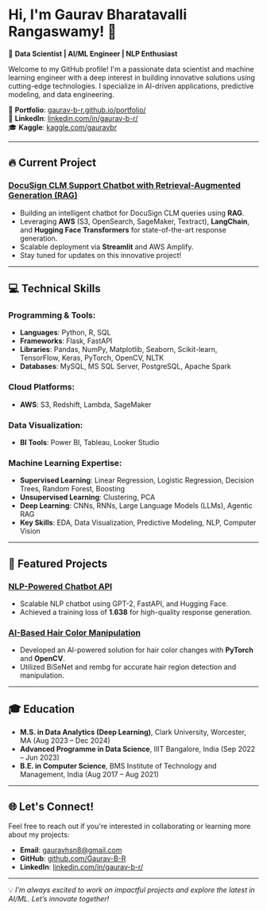 # Hi, I'm Gaurav Bharatavalli Rangaswamy! 👋  
🚀 **Data Scientist | AI/ML Engineer | NLP Enthusiast**

Welcome to my GitHub profile! I'm a passionate data scientist and machine learning engineer with a deep interest in building innovative solutions using cutting-edge technologies. I specialize in AI-driven applications, predictive modeling, and data engineering. 

🌟 **Portfolio**: [gaurav-b-r.github.io/portfolio/](https://gaurav-b-r.github.io/portfolio/)  
💼 **LinkedIn**: [linkedin.com/in/gaurav-b-r/](https://www.linkedin.com/in/gaurav-b-r/)  
🎓 **Kaggle**: [kaggle.com/gauravbr](https://www.kaggle.com/gauravbr)  

---

## 🔥 Current Project
### [DocuSign CLM Support Chatbot with Retrieval-Augmented Generation (RAG)](https://github.com/Gaurav-B-R/docusign-clm-chatbot-rag)
- Building an intelligent chatbot for DocuSign CLM queries using **RAG**.
- Leveraging **AWS** (S3, OpenSearch, SageMaker, Textract), **LangChain**, and **Hugging Face Transformers** for state-of-the-art response generation.
- Scalable deployment via **Streamlit** and AWS Amplify.
- Stay tuned for updates on this innovative project!

---

## 💻 Technical Skills
### Programming & Tools:
- **Languages**: Python, R, SQL
- **Frameworks**: Flask, FastAPI
- **Libraries**: Pandas, NumPy, Matplotlib, Seaborn, Scikit-learn, TensorFlow, Keras, PyTorch, OpenCV, NLTK
- **Databases**: MySQL, MS SQL Server, PostgreSQL, Apache Spark

### Cloud Platforms:
- **AWS**: S3, Redshift, Lambda, SageMaker

### Data Visualization:
- **BI Tools**: Power BI, Tableau, Looker Studio

### Machine Learning Expertise:
- **Supervised Learning**: Linear Regression, Logistic Regression, Decision Trees, Random Forest, Boosting
- **Unsupervised Learning**: Clustering, PCA
- **Deep Learning**: CNNs, RNNs, Large Language Models (LLMs), Agentic RAG
- **Key Skills**: EDA, Data Visualization, Predictive Modeling, NLP, Computer Vision

---

## 🌟 Featured Projects
### [NLP-Powered Chatbot API](https://github.com/Gaurav-B-R/Clark_SPS_NLP_Chatbot)
- Scalable NLP chatbot using GPT-2, FastAPI, and Hugging Face.
- Achieved a training loss of **1.638** for high-quality response generation.

### [AI-Based Hair Color Manipulation](https://github.com/Gaurav-B-R/AI-Hair-Color-Manipulation-PyTorch-OpenCV-Rembg)
- Developed an AI-powered solution for hair color changes with **PyTorch** and **OpenCV**.
- Utilized BiSeNet and rembg for accurate hair region detection and manipulation.

---

## 🎓 Education
- **M.S. in Data Analytics (Deep Learning)**, Clark University, Worcester, MA (Aug 2023 – Dec 2024)
- **Advanced Programme in Data Science**, IIIT Bangalore, India (Sep 2022 – Jun 2023)
- **B.E. in Computer Science**, BMS Institute of Technology and Management, India (Aug 2017 – Aug 2021)

---

## 🌐 Let's Connect!
Feel free to reach out if you're interested in collaborating or learning more about my projects:
- **Email**: gauravhsn8@gmail.com  
- **GitHub**: [github.com/Gaurav-B-R](https://github.com/Gaurav-B-R)  
- **LinkedIn**: [linkedin.com/in/gaurav-b-r/](https://www.linkedin.com/in/gaurav-b-r/)  

---

💡 *I’m always excited to work on impactful projects and explore the latest in AI/ML. Let’s innovate together!*
